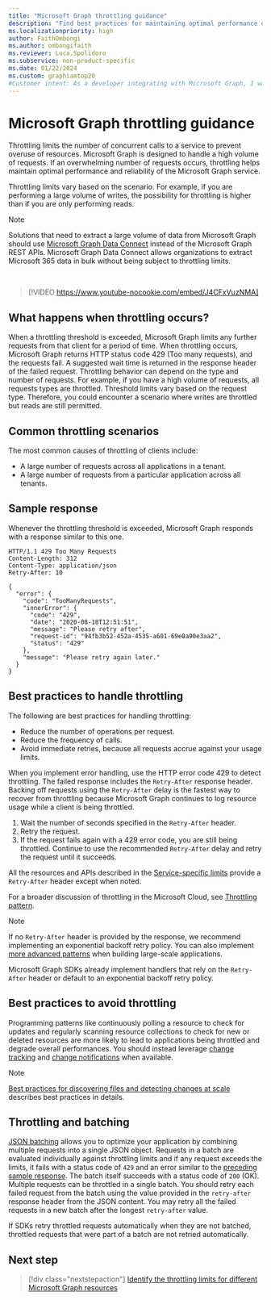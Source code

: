 ```yaml
---
title: "Microsoft Graph throttling guidance"
description: "Find best practices for maintaining optimal performance of the Microsoft Graph service if an overwhelming number of requests occurs."
ms.localizationpriority: high
author: FaithOmbongi
ms.author: ombongifaith
ms.reviewer: Luca.Spolidoro
ms.subservice: non-product-specific
ms.date: 01/22/2024
ms.custom: graphiamtop20
#Customer intent: As a developer integrating with Microsoft Graph, I want to understand how to avoid throttling and how to handle throttling when it occurs.
---
```


# Microsoft Graph throttling guidance

Throttling limits the number of concurrent calls to a service to prevent overuse of resources. Microsoft Graph is designed to handle a high volume of requests. If an overwhelming number of requests occurs, throttling helps maintain optimal performance and reliability of the Microsoft Graph service.

Throttling limits vary based on the scenario. For example, if you are performing a large volume of writes, the possibility for throttling is higher than if you are only performing reads.

> [!NOTE]
> Solutions that need to extract a large volume of data from Microsoft Graph should use [Microsoft Graph Data Connect](data-connect-concept-overview.md) instead of the Microsoft Graph REST APIs. Microsoft Graph Data Connect allows organizations to extract Microsoft 365 data in bulk without being subject to throttling limits.

<!-- markdownlint-disable MD033 -->
<br/>

<!-- markdownlint-disable MD034 -->
> [!VIDEO https://www.youtube-nocookie.com/embed/J4CFxVuzNMA]
<!-- markdownlint-enable MD034 -->

<!-- markdownlint-disable MD026 -->
## What happens when throttling occurs?
<!-- markdownlint-enable MD026 -->

When a throttling threshold is exceeded, Microsoft Graph limits any further requests from that client for a period of time. When throttling occurs, Microsoft Graph returns HTTP status code 429 (Too many requests), and the requests fail. A suggested wait time is returned in the response header of the failed request. Throttling behavior can depend on the type and number of requests. For example, if you have a high volume of requests, all requests types are throttled. Threshold limits vary based on the request type. Therefore, you could encounter a scenario where writes are throttled but reads are still permitted.

## Common throttling scenarios

The most common causes of throttling of clients include:

- A large number of requests across all applications in a tenant.
- A large number of requests from a particular application across all tenants.

## Sample response

Whenever the throttling threshold is exceeded, Microsoft Graph responds with a response similar to this one.

```http
HTTP/1.1 429 Too Many Requests
Content-Length: 312
Content-Type: application/json
Retry-After: 10

{
  "error": {
    "code": "TooManyRequests",
    "innerError": {
      "code": "429",
      "date": "2020-08-18T12:51:51",
      "message": "Please retry after",
      "request-id": "94fb3b52-452a-4535-a601-69e0a90e3aa2",
      "status": "429"
    },
    "message": "Please retry again later."
  }
}
```

## Best practices to handle throttling

The following are best practices for handling throttling:

- Reduce the number of operations per request.
- Reduce the frequency of calls.
- Avoid immediate retries, because all requests accrue against your usage limits.

When you implement error handling, use the HTTP error code 429 to detect throttling. The failed response includes the `Retry-After` response header. Backing off requests using the `Retry-After` delay is the fastest way to recover from throttling because Microsoft Graph continues to log resource usage while a client is being throttled.

1. Wait the number of seconds specified in the `Retry-After` header.
2. Retry the request.
3. If the request fails again with a 429 error code, you are still being throttled. Continue to use the recommended `Retry-After` delay and retry the request until it succeeds.

All the resources and APIs described in the [Service-specific limits](throttling-limits.md) provide a `Retry-After` header except when noted.

For a broader discussion of throttling in the Microsoft Cloud, see [Throttling pattern](/azure/architecture/patterns/throttling).

> [!NOTE]
> If no `Retry-After` header is provided by the response, we recommend implementing an exponential backoff retry policy. You can also implement [more advanced patterns](/azure/architecture/patterns/category/resiliency) when building large-scale applications.
>
> Microsoft Graph SDKs already implement handlers that rely on the `Retry-After` header or default to an exponential backoff retry policy.

## Best practices to avoid throttling

Programming patterns like continuously polling a resource to check for updates and regularly scanning resource collections to check for new or deleted resources are more likely to lead to applications being throttled and degrade overall performances. You should instead leverage [change tracking](delta-query-overview.md) and [change notifications](change-notifications-overview.md) when available.

>[!NOTE]
>[Best practices for discovering files and detecting changes at scale](/onedrive/developer/rest-api/concepts/scan-guidance) describes best practices in details.

## Throttling and batching

[JSON batching](./json-batching.md) allows you to optimize your application by combining multiple requests into a single JSON object. Requests in a batch are evaluated individually against throttling limits and if any request exceeds the limits, it fails with a status code of `429` and an error similar to the [preceding sample response](#sample-response). The batch itself succeeds with a status code of `200` (OK). Multiple requests can be throttled in a single batch. You should retry each failed request from the batch using the value provided in the `retry-after` response header from the JSON content. You may retry all the failed requests in a new batch after the longest `retry-after` value.

If SDKs retry throttled requests automatically when they are not batched, throttled requests that were part of a batch are not retried automatically.

## Next step

> [!div class="nextstepaction"]
> [Identify the throttling limits for different Microsoft Graph resources](throttling-limits.md)
